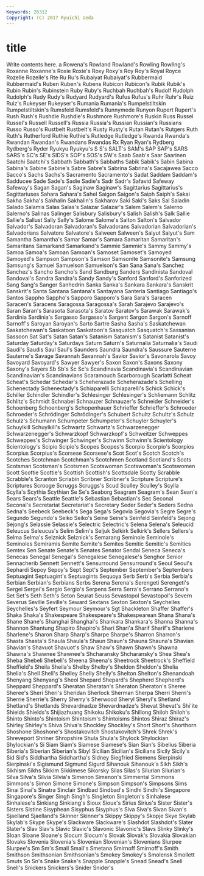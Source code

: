 ```yaml
---
Keywords: 26312 
Copyright: (C) 2017 Ryuichi Ueda
---
```


# title

Write contents here.
a Rowena's Rowland Rowland's Rowling Rowling's Roxanne Roxanne's
Roxie Roxie's Roxy Roxy's Roy Roy's Royal Royce Rozelle Rozelle's
Rte Ru Ru's Rubaiyat Rubaiyat's Rubbermaid Rubbermaid's Ruben Ruben's Rubens
Rubicon Rubicon's Rubik Rubik's Rubin Rubin's Rubinstein Ruby Ruby's Ruchbah
Ruchbah's Rudolf Rudolph Rudolph's Rudy Rudy's Rudyard Rudyard's Rufus Rufus's
Ruhr Ruhr's Ruiz Ruiz's Rukeyser Rukeyser's Rumania Rumania's Rumpelstiltskin Rumpelstiltskin's
Rumsfeld Rumsfeld's Runnymede Runyon Rupert Rupert's Rush Rush's Rushdie Rushdie's
Rushmore Rushmore's Ruskin Russ Russel Russel's Russell Russell's Russia Russia's
Russian Russian's Russians Russo Russo's Rustbelt Rustbelt's Rusty Rusty's Rutan
Rutan's Rutgers Ruth Ruth's Rutherford Ruthie Ruthie's Rutledge Rutledge's Rwanda
Rwanda's Rwandan Rwandan's Rwandans Rwandas Rx Ryan Ryan's Rydberg Rydberg's
Ryder Ryukyu Ryukyu's S S's SALT's SAM's SAP SAP's SARS
SARS's SC's SE's SIDS's SOP's SOS's SW's Saab Saab's Saar
Saarinen Saatchi Saatchi's Sabbath Sabbath's Sabbaths Sabik Sabik's Sabin Sabina
Sabina's Sabine Sabine's Sabre Sabre's Sabrina Sabrina's Sacajawea Sacco Sacco's
Sachs Sachs's Sacramento Sacramento's Sadat Saddam Saddam's Sadducee Sade Sade's
Sadie Sadie's Sadr Sadr's Safavid Safeway Safeway's Sagan Sagan's Saginaw
Saginaw's Sagittarius Sagittarius's Sagittariuses Sahara Sahara's Sahel Saigon Saigon's Saiph
Saiph's Sakai Sakha Sakha's Sakhalin Sakhalin's Sakharov Saki Saki's Saks
Sal Saladin Salado Salamis Salas Salas's Salazar Salazar's Salem Salem's
Salerno Salerno's Salinas Salinger Salisbury Salisbury's Salish Salish's Salk Sallie
Sallie's Sallust Sally Sally's Salome Salome's Salton Salton's Salvador Salvador's
Salvadoran Salvadoran's Salvadorans Salvadorian Salvadorian's Salvadorians Salvatore Salvatore's Salween Salween's
Salyut Salyut's Sam Samantha Samantha's Samar Samar's Samara Samaritan Samaritan's
Samaritans Samarkand Samarkand's Sammie Sammie's Sammy Sammy's Samoa Samoa's Samoan
Samoan's Samoset Samoset's Samoyed Samoyed's Sampson Sampson's Samson Samsonite Samsonite's
Samsung Samsung's Samuel Samuelson Samuelson's San Sana Sana's Sanchez Sanchez's
Sancho Sancho's Sand Sandburg Sanders Sandinista Sandoval Sandoval's Sandra Sandra's
Sandy Sandy's Sanford Sanford's Sanforized Sang Sang's Sanger Sanhedrin Sanka
Sanka's Sankara Sankara's Sanskrit Sanskrit's Santa Santana Santana's Santayana Santeria
Santiago Santiago's Santos Sappho Sappho's Sapporo Sapporo's Sara Sara's Saracen
Saracen's Saracens Saragossa Saragossa's Sarah Sarajevo Sarajevo's Saran Saran's Sarasota
Sarasota's Saratov Saratov's Sarawak Sarawak's Sardinia Sardinia's Sargasso Sargasso's Sargent
Sargon Sargon's Sarnoff Sarnoff's Saroyan Saroyan's Sarto Sartre Sasha Sasha's
Saskatchewan Saskatchewan's Saskatoon Saskatoon's Sasquatch Sasquatch's Sassanian Sassoon Sat Sat's
Satan Satan's Satanism Satanism's Satanist Satanist's Saturday Saturday's Saturdays Saturn
Saturn's Saturnalia Saturnalia's Saudi Saudi's Saudis Saul Saul's Saunders Saundra
Saundra's Saussure Sauterne Sauterne's Savage Savannah Savannah's Savior Savior's Savonarola
Savoy Savoyard Savoyard's Sawyer Sawyer's Saxon Saxon's Saxons Saxony Saxony's
Sayers Sb Sb's Sc Sc's Scandinavia Scandinavia's Scandinavian Scandinavian's Scandinavians
Scaramouch Scarborough Scarlatti Scheat Scheat's Schedar Schedar's Scheherazade Scheherazade's Schelling
Schenectady Schenectady's Schiaparelli Schiaparelli's Schick Schick's Schiller Schindler Schindler's Schlesinger
Schlesinger's Schliemann Schlitz Schlitz's Schmidt Schnabel Schnauzer Schnauzer's Schneider Schneider's
Schoenberg Schoenberg's Schopenhauer Schrieffer Schrieffer's Schroeder Schroeder's Schrödinger Schrödinger's Schubert
Schultz Schultz's Schulz Schulz's Schumann Schumpeter Schumpeter's Schuyler Schuyler's Schuylkill
Schuylkill's Schwartz Schwartz's Schwarzenegger Schwarzenegger's Schwarzkopf Schwarzkopf's Schweitzer Schweppes Schweppes's
Schwinger Schwinger's Schwinn Schwinn's Scientology Scientology's Scipio Scipio's Scopes Scopes's
Scorpio Scorpio's Scorpios Scorpius Scorpius's Scorsese Scorsese's Scot Scot's Scotch
Scotch's Scotches Scotchman Scotchman's Scotchmen Scotland Scotland's Scots Scotsman Scotsman's
Scotsmen Scotswoman Scotswoman's Scotswomen Scott Scottie Scottie's Scottish Scottish's Scottsdale
Scotty Scrabble Scrabble's Scranton Scriabin Scribner Scribner's Scripture Scripture's Scriptures
Scrooge Scruggs Scruggs's Scud Sculley Sculley's Scylla Scylla's Scythia Scythian
Se Se's Seaborg Seagram Seagram's Sean Sean's Sears Sears's Seattle
Seattle's Sebastian Sebastian's Sec Seconal Seconal's Secretariat Secretariat's Secretary Seder
Seder's Seders Sedna Sedna's Seebeck Seebeck's Sega Sega's Segovia Segovia's
Segre Segre's Segundo Segundo's Seiko Seiko's Seine Seine's Seinfeld Seinfeld's
Sejong Sejong's Selassie Selassie's Selectric Selectric's Selena Selena's Seleucid Seleucus
Seleucus's Selim Selim's Seljuk Selkirk Selkirk's Sellers Sellers's Selma Selma's
Selznick Selznick's Semarang Seminole Seminole's Seminoles Semiramis Semite Semite's Semites
Semitic Semitic's Semitics Semtex Sen Senate Senate's Senates Senator Sendai
Seneca Seneca's Senecas Senegal Senegal's Senegalese Senegalese's Senghor Senior Sennacherib
Sennett Sennett's Sensurround Sensurround's Seoul Seoul's Sephardi Sepoy Sepoy's Sept
Sept's September September's Septembers Septuagint Septuagint's Septuagints Sequoya Serb Serb's
Serbia Serbia's Serbian Serbian's Serbians Serbs Serena Serena's Serengeti Serengeti's
Sergei Sergei's Sergio Sergio's Serpens Serra Serra's Serrano Serrano's Set
Set's Seth Seth's Seton Seurat Seuss Sevastopol Sevastopol's Severn Severus
Seville Seville's Seward Sextans Sexton Sexton's Seychelles Seychelles's Seyfert Seymour
Seymour's Sgt Shackleton Shaffer Shaffer's Shaka Shaka's Shakespeare Shakespeare's Shakespearean
Shana Shana's Shane Shane's Shanghai Shanghai's Shankara Shankara's Shanna Shanna's
Shannon Shantung Shapiro Shapiro's Shari Shari'a Sharif Sharif's Sharlene Sharlene's
Sharon Sharp Sharp's Sharpe Sharpe's Sharron Sharron's Shasta Shasta's Shaula
Shaula's Shaun Shaun's Shauna Shauna's Shavian Shavian's Shavuot Shavuot's Shaw
Shaw's Shawn Shawn's Shawna Shawna's Shawnee Shawnee's Shcharansky Shcharansky's Shea
Shea's Sheba Shebeli Shebeli's Sheena Sheena's Sheetrock Sheetrock's Sheffield Sheffield's
Sheila Sheila's Shelby Shelby's Sheldon Sheldon's Shelia Shelia's Shell Shell's
Shelley Shelly Shelly's Shelton Shelton's Shenandoah Shenyang Shenyang's Sheol Shepard
Shepard's Shepherd Shepherd's Sheppard Sheppard's Sheratan Sheratan's Sheraton Sheraton's Sheree
Sheree's Sheri Sheri's Sheridan Sherlock Sherman Sherpa Sherri Sherri's Sherrie
Sherrie's Sherry Sherry's Sherwood Sheryl Sheryl's Shetland Shetland's Shetlands Shevardnadze
Shevardnadze's Shevat Shevat's Shi'ite Shields Shields's Shijiazhuang Shikoku Shikoku's Shillong
Shiloh Shiloh's Shinto Shinto's Shintoism Shintoism's Shintoisms Shintos Shiraz Shiraz's
Shirley Shirley's Shiva Shiva's Shockley Shockley's Short Short's Shorthorn Shoshone
Shoshone's Shostakovitch Shostakovitch's Shrek Shrek's Shreveport Shriner Shropshire Shula Shula's
Shylock Shylockian Shylockian's Si Siam Siam's Siamese Siamese's Sian Sian's
Sibelius Siberia Siberia's Siberian Siberian's Sibyl Sicilian Sicilian's Sicilians Sicily
Sicily's Sid Sid's Siddhartha Siddhartha's Sidney Siegfried Siemens Sierpinski Sierpinski's
Sigismund Sigmund Sigurd Sihanouk Sihanouk's Sikh Sikh's Sikhism Sikhs Sikkim
Sikkimese Sikorsky Silas Silas's Silurian Silurian's Silva Silva's Silvia Silvia's
Simenon Simenon's Simmental Simmons Simmons's Simon Simone Simone's Simpson Simpson's
Simpsons Sims Sinai Sinai's Sinatra Sinclair Sindbad Sindbad's Sindhi Sindhi's
Singapore Singapore's Singer Singh Singh's Singleton Singleton's Sinhalese Sinhalese's Sinkiang
Sinkiang's Sioux Sioux's Sirius Sirius's Sister Sister's Sisters Sistine Sisyphean
Sisyphus Sisyphus's Siva Siva's Sivan Sivan's Sjaelland Sjaelland's Skinner Skinner's
Skippy Skippy's Skopje Skye Skylab Skylab's Skype Skype's Slackware Slackware's
Slashdot Slashdot's Slater Slater's Slav Slav's Slavic Slavic's Slavonic Slavonic's
Slavs Slinky Slinky's Sloan Sloane Sloane's Slocum Slocum's Slovak Slovak's
Slovakia Slovakian Slovaks Slovenia Slovenia's Slovenian Slovenian's Slovenians Slurpee Slurpee's
Sm Sm's Small Small's Smetana Smirnoff Smirnoff's Smith Smithson Smithsonian
Smithsonian's Smokey Smokey's Smolensk Smollett Smuts Sn Sn's Snake Snake's
Snapple Snapple's Snead Snead's Snell Snell's Snickers Snickers's Snider Snider's

